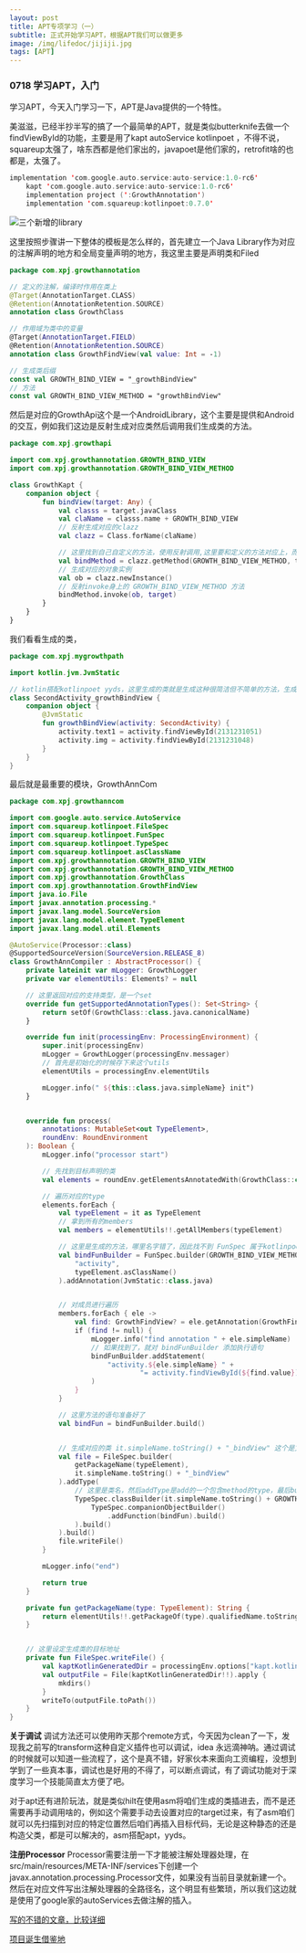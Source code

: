 ```yaml
---
layout: post
title: APT专项学习（一）
subtitle: 正式开始学习APT，根据APT我们可以做更多
image: /img/lifedoc/jijiji.jpg
tags: [APT]
---
```


### 0718 学习APT，入门

学习APT，今天入门学习一下，APT是Java提供的一个特性。

美滋滋，已经半抄半写的搞了一个最简单的APT，就是类似butterknife去做一个findViewById的功能，主要是用了kapt autoService kotlinpoet ，不得不说，squareup太强了，啥东西都是他们家出的，javapoet是他们家的，retrofit啥的也都是，太强了。

```kotlin
implementation 'com.google.auto.service:auto-service:1.0-rc6'
    kapt 'com.google.auto.service:auto-service:1.0-rc6'
    implementation project (':GrowthAnnotation')
    implementation 'com.squareup:kotlinpoet:0.7.0'
```

![三个新增的library](https://raw.githubusercontent.com/Pjex/images/master/20210718205945.png)

这里按照步骤讲一下整体的模板是怎么样的，首先建立一个Java Library作为对应的注解声明的地方和全局变量声明的地方，我这里主要是声明类和Filed

```kotlin
package com.xpj.growthannotation

// 定义的注解，编译时作用在类上
@Target(AnnotationTarget.CLASS)
@Retention(AnnotationRetention.SOURCE)
annotation class GrowthClass

// 作用域为类中的变量
@Target(AnnotationTarget.FIELD)
@Retention(AnnotationRetention.SOURCE)
annotation class GrowthFindView(val value: Int = -1)

// 生成类后缀
const val GROWTH_BIND_VIEW = "_growthBindView"
// 方法
const val GROWTH_BIND_VIEW_METHOD = "growthBindView"
```

然后是对应的GrowthApi这个是一个AndroidLibrary，这个主要是提供和Android的交互，例如我们这边是反射生成对应类然后调用我们生成类的方法。

```kotlin
package com.xpj.growthapi

import com.xpj.growthannotation.GROWTH_BIND_VIEW
import com.xpj.growthannotation.GROWTH_BIND_VIEW_METHOD

class GrowthKapt {
    companion object {
        fun bindView(target: Any) {
            val classs = target.javaClass
            val claName = classs.name + GROWTH_BIND_VIEW
            // 反射生成对应的clazz
            val clazz = Class.forName(claName)

            // 这里找到自己自定义的方法，使用反射调用,这里要和定义的方法对应上，而不是和注解名字对应
            val bindMethod = clazz.getMethod(GROWTH_BIND_VIEW_METHOD, target::class.java)
            // 生成对应的对象实例
            val ob = clazz.newInstance()
            // 反射invoke身上的 GROWTH_BIND_VIEW_METHOD 方法
            bindMethod.invoke(ob, target)
        }
    }
}
```

我们看看生成的类，
```kotlin
package com.xpj.mygrowthpath

import kotlin.jvm.JvmStatic

// kotlin搭配kotlinpoet yyds，这里生成的类就是生成这种很简洁但不简单的方法，生成的是静态方法，这里用了cb 伴生对象，你把对应的Activity传递进去他帮你调用findViewById并且复制
class SecondActivity_growthBindView {
    companion object {
        @JvmStatic
        fun growthBindView(activity: SecondActivity) {
            activity.text1 = activity.findViewById(2131231051)
            activity.img = activity.findViewById(2131231048)
        }
    }
}
```

最后就是最重要的模块，GrowthAnnCom
```kotlin
package com.xpj.growthanncom

import com.google.auto.service.AutoService
import com.squareup.kotlinpoet.FileSpec
import com.squareup.kotlinpoet.FunSpec
import com.squareup.kotlinpoet.TypeSpec
import com.squareup.kotlinpoet.asClassName
import com.xpj.growthannotation.GROWTH_BIND_VIEW
import com.xpj.growthannotation.GROWTH_BIND_VIEW_METHOD
import com.xpj.growthannotation.GrowthClass
import com.xpj.growthannotation.GrowthFindView
import java.io.File
import javax.annotation.processing.*
import javax.lang.model.SourceVersion
import javax.lang.model.element.TypeElement
import javax.lang.model.util.Elements

@AutoService(Processor::class)
@SupportedSourceVersion(SourceVersion.RELEASE_8)
class GrowthAnnCompiler : AbstractProcessor() {
    private lateinit var mLogger: GrowthLogger
    private var elementUtils: Elements? = null

    // 这里返回对应的支持类型，是一个set
    override fun getSupportedAnnotationTypes(): Set<String> {
        return setOf(GrowthClass::class.java.canonicalName)
    }

    override fun init(processingEnv: ProcessingEnvironment) {
        super.init(processingEnv)
        mLogger = GrowthLogger(processingEnv.messager)
        // 首先是初始化的时候存下来这个utils
        elementUtils = processingEnv.elementUtils

        mLogger.info(" ${this::class.java.simpleName} init")
    }


    override fun process(
        annotations: MutableSet<out TypeElement>,
        roundEnv: RoundEnvironment
    ): Boolean {
        mLogger.info("processor start")

        // 先找到目标声明的类
        val elements = roundEnv.getElementsAnnotatedWith(GrowthClass::class.java)

        // 遍历对应的type
        elements.forEach {
            val typeElement = it as TypeElement
            // 拿到所有的members
            val members = elementUtils!!.getAllMembers(typeElement)

            // 这里是生成的方法，哪里名字错了，因此找不到 FunSpec 属于kotlinpoet，使用 GROWTH_BIND_VIEW_METHOD 这个名字去构造方法，参数是activity 加上JvmStatic的注解
            val bindFunBuilder = FunSpec.builder(GROWTH_BIND_VIEW_METHOD).addParameter(
                "activity",
                typeElement.asClassName()
            ).addAnnotation(JvmStatic::class.java)


            // 对成员进行遍历
            members.forEach { ele ->
                val find: GrowthFindView? = ele.getAnnotation(GrowthFindView::class.java)
                if (find != null) {
                    mLogger.info("find annotation " + ele.simpleName)
                    // 如果找到了，就对 bindFunBuilder 添加执行语句
                    bindFunBuilder.addStatement(
                        "activity.${ele.simpleName} " +
                                "= activity.findViewById(${find.value})"
                    )
                }
            }

            // 这里方法的语句准备好了
            val bindFun = bindFunBuilder.build()


            // 生成对应的类 it.simpleName.toString() + "_bindView" 这个是文件名，这里忘了改了。
            val file = FileSpec.builder(
                getPackageName(typeElement),
                it.simpleName.toString() + "_bindView"
            ).addType(
                // 这里是类名，然后addType是add的一个包含method的type，最后build并且写入文件
                TypeSpec.classBuilder(it.simpleName.toString() + GROWTH_BIND_VIEW).addType(
                    TypeSpec.companionObjectBuilder()
                        .addFunction(bindFun).build()
                ).build()
            ).build()
            file.writeFile()
        }

        mLogger.info("end")

        return true
    }

    private fun getPackageName(type: TypeElement): String {
        return elementUtils!!.getPackageOf(type).qualifiedName.toString()
    }


    // 这里设定生成类的目标地址
    private fun FileSpec.writeFile() {
        val kaptKotlinGeneratedDir = processingEnv.options["kapt.kotlin.generated"]
        val outputFile = File(kaptKotlinGeneratedDir!!).apply {
            mkdirs()
        }
        writeTo(outputFile.toPath())
    }
}

```

**关于调试**
调试方法还可以使用昨天那个remote方式，今天因为clean了一下，发现我之前写的transform这种自定义插件也可以调试，idea 永远滴神呐。通过调试的时候就可以知道一些流程了，这个是真不错，好家伙本来面向工资编程，没想到学到了一些真本事，调试也是好用的不得了，可以断点调试，有了调试功能对于深度学习一个技能简直太方便了吧。

对于apt还有进阶玩法，就是类似hilt在使用asm将咱们生成的类插进去，而不是还需要再手动调用啥的，例如这个需要手动去设置对应的target过来，有了asm咱们就可以先扫描到对应的特定位置然后咱们再插入目标代码，无论是这种静态的还是构造父类，都是可以解决的，asm搭配apt，yyds。

**注册Processor**
Processor需要注册一下才能被注解处理器处理，在src/main/resources/META-INF/services下创建一个javax.annotation.processing.Processor文件，如果没有当前目录就新建一个。然后在对应文件写出注解处理器的全路径名，这个明显有些繁琐，所以我们这边就是使用了google家的autoServices去做注解的插入。

[写的不错的文章，比较详细](https://juejin.cn/post/6844903879524483086)

[项目诞生借鉴地](https://juejin.cn/post/6844903732912586765)

